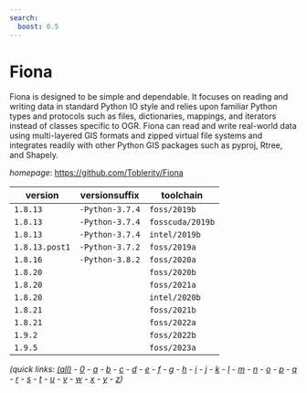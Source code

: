 ```yaml
---
search:
  boost: 0.5
---
```

# Fiona

Fiona is designed to be simple and dependable. It focuses on reading and writing data in standard Python IO style and relies upon familiar Python types and protocols such as files, dictionaries, mappings, and iterators instead of classes specific to OGR. Fiona can read and write real-world data using multi-layered GIS formats and zipped virtual file systems and integrates readily with other Python GIS packages such as pyproj, Rtree, and Shapely.

*homepage*: <https://github.com/Toblerity/Fiona>

version | versionsuffix | toolchain
--------|---------------|----------
``1.8.13`` | ``-Python-3.7.4`` | ``foss/2019b``
``1.8.13`` | ``-Python-3.7.4`` | ``fosscuda/2019b``
``1.8.13`` | ``-Python-3.7.4`` | ``intel/2019b``
``1.8.13.post1`` | ``-Python-3.7.2`` | ``foss/2019a``
``1.8.16`` | ``-Python-3.8.2`` | ``foss/2020a``
``1.8.20`` |  | ``foss/2020b``
``1.8.20`` |  | ``foss/2021a``
``1.8.20`` |  | ``intel/2020b``
``1.8.21`` |  | ``foss/2021b``
``1.8.21`` |  | ``foss/2022a``
``1.9.2`` |  | ``foss/2022b``
``1.9.5`` |  | ``foss/2023a``


*(quick links: [(all)](../index.md) - [0](../0/index.md) - [a](../a/index.md) - [b](../b/index.md) - [c](../c/index.md) - [d](../d/index.md) - [e](../e/index.md) - [f](../f/index.md) - [g](../g/index.md) - [h](../h/index.md) - [i](../i/index.md) - [j](../j/index.md) - [k](../k/index.md) - [l](../l/index.md) - [m](../m/index.md) - [n](../n/index.md) - [o](../o/index.md) - [p](../p/index.md) - [q](../q/index.md) - [r](../r/index.md) - [s](../s/index.md) - [t](../t/index.md) - [u](../u/index.md) - [v](../v/index.md) - [w](../w/index.md) - [x](../x/index.md) - [y](../y/index.md) - [z](../z/index.md))*

